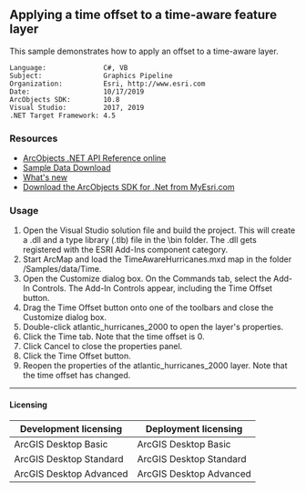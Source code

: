 ## Applying a time offset to a time-aware feature layer

This sample demonstrates how to apply an offset to a time-aware layer.  


<!-- TODO: Fill this section below with metadata about this sample-->
```
Language:              C#, VB
Subject:               Graphics Pipeline
Organization:          Esri, http://www.esri.com
Date:                  10/17/2019
ArcObjects SDK:        10.8
Visual Studio:         2017, 2019
.NET Target Framework: 4.5
```

### Resources

* [ArcObjects .NET API Reference online](http://desktop.arcgis.com/en/arcobjects/latest/net/webframe.htm)  
* [Sample Data Download](../../releases)  
* [What's new](http://desktop.arcgis.com/en/arcobjects/latest/net/webframe.htm#91cabc68-2271-400a-8ff9-c7fb25108546.htm)  
* [Download the ArcObjects SDK for .Net from MyEsri.com](https://my.esri.com/)  

### Usage
1. Open the Visual Studio solution file and build the project. This will create a .dll and a type library (.tlb) file in the \bin folder. The .dll gets registered with the ESRI Add-Ins component category.   
1. Start ArcMap and load the TimeAwareHurricanes.mxd map in the folder <Your ArcGIS Developer Kit Install directory>/Samples/data/Time.  
1. Open the Customize dialog box. On the Commands tab, select the Add-In Controls. The Add-In Controls appear, including the Time Offset button.   
1. Drag the Time Offset button onto one of the toolbars and close the Customize dialog box.  
1. Double-click atlantic_hurricanes_2000 to open the layer's properties.   
1. Click the Time tab. Note that the time offset is 0.  
1. Click Cancel to close the properties panel.  
1. Click the Time Offset button.  
1. Reopen the properties of the atlantic_hurricanes_2000 layer. Note that the time offset has changed.  









---------------------------------

#### Licensing  
| Development licensing | Deployment licensing | 
| ------------- | ------------- | 
| ArcGIS Desktop Basic | ArcGIS Desktop Basic |  
| ArcGIS Desktop Standard | ArcGIS Desktop Standard |  
| ArcGIS Desktop Advanced | ArcGIS Desktop Advanced |  


